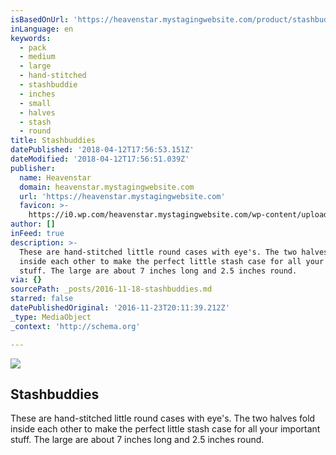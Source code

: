 ```yaml
---
isBasedOnUrl: 'https://heavenstar.mystagingwebsite.com/product/stashbuddies/?v=7516fd43adaa'
inLanguage: en
keywords:
  - pack
  - medium
  - large
  - hand-stitched
  - stashbuddie
  - inches
  - small
  - halves
  - stash
  - round
title: Stashbuddies
datePublished: '2018-04-12T17:56:53.151Z'
dateModified: '2018-04-12T17:56:51.039Z'
publisher:
  name: Heavenstar
  domain: heavenstar.mystagingwebsite.com
  url: 'https://heavenstar.mystagingwebsite.com'
  favicon: >-
    https://i0.wp.com/heavenstar.mystagingwebsite.com/wp-content/uploads/2016/08/cropped-icon.jpg?fit=192%2C192&ssl=1
author: []
inFeed: true
description: >-
  These are hand-stitched little round cases with eye's. The two halves fold
  inside each other to make the perfect little stash case for all your important
  stuff. The large are about 7 inches long and 2.5 inches round.
via: {}
sourcePath: _posts/2016-11-18-stashbuddies.md
starred: false
datePublishedOriginal: '2016-11-23T20:11:39.212Z'
_type: MediaObject
_context: 'http://schema.org'

---
```

<article style=""><img src="https://imgflo.herokuapp.com/graph/2b2431f8e7ba7b0/cf8eb2fefab8fd718160ef3d66456c69/croprotate.jpg?cropheight=1200&amp;cropwidth=1152&amp;degrees=0&amp;input=https%3A%2F%2Fi1.wp.com%2Fheavenstar.mystagingwebsite.com%2Fwp-content%2Fuploads%2F2016%2F11%2FCM160514-104430087.jpg%3Ffit%3D1200%252C1200%26ssl%3D1&amp;x=25&amp;y=0" /><h1>Stashbuddies</h1><p>These are hand-stitched little round cases with eye's. The two halves fold inside each other to make the perfect little stash case for all your important stuff. The large are about 7 inches long and 2.5 inches round.</p></article>